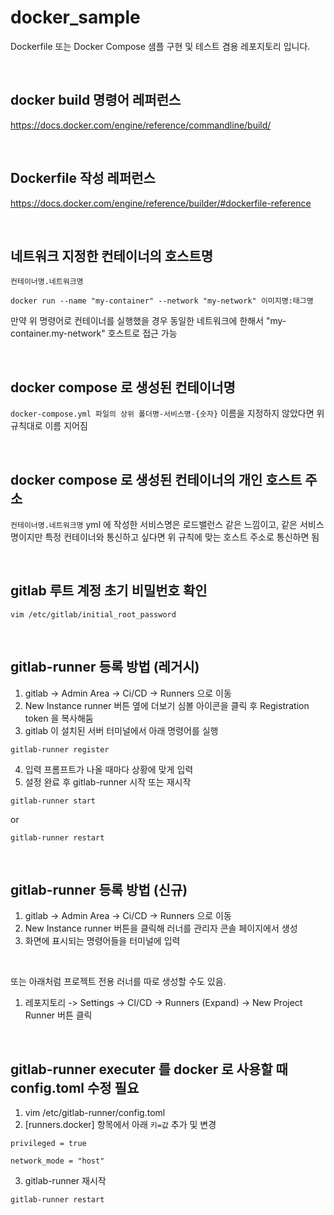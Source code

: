 # docker_sample
Dockerfile 또는 Docker Compose 샘플 구현 및 테스트 겸용 레포지토리 입니다.

<br />

## docker build 명령어 레퍼런스
https://docs.docker.com/engine/reference/commandline/build/

<br />

## Dockerfile 작성 레퍼런스 
https://docs.docker.com/engine/reference/builder/#dockerfile-reference

<br />

## 네트워크 지정한 컨테이너의 호스트명
```컨테이너명.네트워크명```
```
docker run --name "my-container" --network "my-network" 이미지명:태그명
```
만약 위 명령어로 컨테이너를 실행했을 경우 동일한 네트워크에 한해서 "my-container.my-network" 호스트로 접근 가능

<br />

## docker compose 로 생성된 컨테이너명
```docker-compose.yml 파일의 상위 폴더명-서비스명-{숫자}```
이름을 지정하지 않았다면 위 규칙대로 이름 지어짐

<br />

## docker compose 로 생성된 컨테이너의 개인 호스트 주소
```컨테이너명.네트워크명```
yml 에 작성한 서비스명은 로드밸런스 같은 느낌이고, 같은 서비스명이지만 특정 컨테이너와 통신하고 싶다면 위 규칙에 맞는 호스트 주소로 통신하면 됨

<br />

## gitlab 루트 계정 초기 비밀번호 확인
```
vim /etc/gitlab/initial_root_password
```

<br />

## gitlab-runner 등록 방법 (레거시)
1. gitlab -> Admin Area -> Ci/CD -> Runners 으로 이동
2. New Instance runner 버튼 옆에 더보기 심볼 아이콘을 클릭 후 Registration token 을 복사해둠
3. gitlab 이 설치된 서버 터미널에서 아래 명령어를 실행
```
gitlab-runner register
```
4. 입력 프롬프트가 나올 때마다 상황에 맞게 입력
5. 설정 완료 후 gitlab-runner 시작 또는 재시작
```
gitlab-runner start
```
or
```
gitlab-runner restart
```
<br />

## gitlab-runner 등록 방법 (신규) 
1. gitlab -> Admin Area -> Ci/CD -> Runners 으로 이동
2. New Instance runner 버튼을 클릭해 러너를 관리자 콘솔 페이지에서 생성
3. 화면에 표시되는 명령어들을 터미널에 입력

<br />

또는 아래처럼 프로젝트 전용 러너를 따로 생성할 수도 있음. <br />

1. 레포지토리 -> Settings -> CI/CD -> Runners (Expand) -> New Project Runner 버튼 클릭

<br />

## gitlab-runner executer 를 docker 로 사용할 때 config.toml 수정 필요
1. vim /etc/gitlab-runner/config.toml
2. [runners.docker] 항목에서 아래 ```키=값``` 추가 및 변경
```
privileged = true
```
```
network_mode = "host"
```
3. gitlab-runner 재시작
```
gitlab-runner restart
```